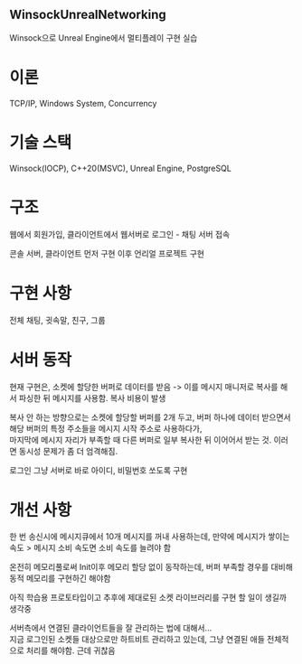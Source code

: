 ## WinsockUnrealNetworking
Winsock으로 Unreal Engine에서 멀티플레이 구현 실습  

# 이론 
TCP/IP, Windows System, Concurrency

# 기술 스택
Winsock(IOCP), C++20(MSVC), Unreal Engine, PostgreSQL

# 구조
웹에서 회원가입, 클라이언트에서 웹서버로 로그인 - 채팅 서버 접속

콘솔 서버, 클라이언트 먼저 구현 이후 언리얼 프로젝트 구현  
  
# 구현 사항
전체 채팅, 귓속말, 친구, 그룹

# 서버 동작
현재 구현은, 소켓에 할당한 버퍼로 데이터를 받음 -> 이를 메시지 매니저로 복사를 해서 파싱한 뒤 메시지를 사용함. 복사 비용이 발생  
  
복사 안 하는 방향으로는 소켓에 할당할 버퍼를 2개 두고, 버퍼 하나에 데이터 받으면서 해당 버퍼의 특정 주소들을 메시지 시작 주소로 사용하다가,  
마지막에 메시지 자리가 부족할 때 다른 버퍼로 일부 복사한 뒤 이어어서 받는 것. 이러면 동시성 문제가 좀 더 엄격해짐.  

로그인 그냥 서버로 바로 아이디, 비밀번호 쏘도록 구현  


# 개선 사항
한 번 송신시에 메시지큐에서 10개 메시지를 꺼내 사용하는데,
만약에 메시지가 쌓이는 속도 > 메시지 소비 속도면 소비 속도를 늘려야 함  

온전히 메모리풀로써 Init이후 메모리 할당 없이 동작하는데, 버퍼 부족할 경우를 대비해 동적 메모리를 구현하긴 해야함  


아직 학습용 프로토타입이고 추후에 제대로된 소켓 라이브러리를 구현 할 일이 생길까 생각중  

서버측에서 연결된 클라이언트들을 잘 관리하는 법에 대해서...  
지금 로그인된 소켓들 대상으로만 하트비트 관리하고 있는데, 그냥 연결된 애들 전체적으로 처리를 해야함. 근데 귀찮음  
